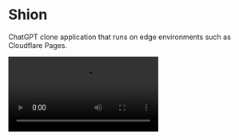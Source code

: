 # Shion

ChatGPT clone application that runs on edge environments such as Cloudflare Pages.

<video src="./demo1.gif" />

## Motivation

I've seen a lot of chatbot applications, but most of them use Langchain, and Langchain requires python, so it was a bit cumbersome to deploy.
I wanted to create a chatbot that works in an edge environment like Cloudflare Pages.
This application is a clone of ChatGPT, and requires only JavaScript no python so it can be deployed on edge environment like Cloudflare Pages.

## What is the name Shion?

Shion is a name of an AI from the anime Sing a Bit of Harmony(Japanese:「アイの歌声を聴かせて」).

In the movie, she searches for ways to make her human friends smile. I named this app after her in hopes that humans and AI can coexist in the future like in this movie.

## How to use

WIP
